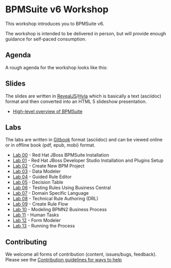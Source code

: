 # BPMSuite v6 Workshop


This workshop introduces you to BPMSuite v6.

The workshop is intended to be delivered in person, but will provide enough guidance for self-paced consumption.

## Agenda

A rough agenda for the workshop looks like this:


## Slides

The slides are written in [RevealJS](http://lab.hakim.se/reveal-js/#/)/[Hyla](https://github.com/cmoulliard/hyla) which is basically a text (asciidoc) format and then converted into an HTML 5 slideshow presentation. 

* [High-level overview of BPMSuite](slides/api.md)

## Labs

The labs are written in [Gitbook](https://www.gitbook.com) format (asciidoc) and can be viewed online or in offline book (pdf, epub, mobi) format. 

* [Lab 00](labs/00.md) - Red Hat JBoss BPMSuite Installation
* [Lab 01](labs/01.md) - Red Hat JBoss Developer Studio Installation and Plugins Setup
* [Lab 02](labs/02.md) - Create New BPM Project
* [Lab 03](labs/03.md) - Data Modeler
* [Lab 04](labs/04.md) - Guided Rule Editor
* [Lab 05](labs/05.md) - Decision Table
* [Lab 06](labs/06.md) - Testing Rules Using Business Central
* [Lab 07](labs/07.md) - Domain Specific Language
* [Lab 08](labs/08.md) - Technical Rule Authoring (DRL)
* [Lab 09](labs/09.md) - Create Rule Flow
* [Lab 10](labs/10.md) - Modeling BPMN2 Business Process
* [Lab 11](labs/11.md) - Human Tasks
* [Lab 12](labs/12.md) - Form Modeler
* [Lab 13](labs/13.md) - Running the Process

## Contributing

We welcome all forms of contribution (content, issues/bugs, feedback). Please see the [Contribution guidelines for ways to help](./CONTRIBUTING.md)